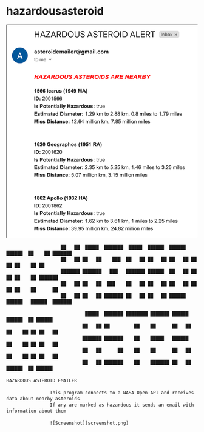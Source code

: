# hazardousasteroid

![Screenshot](screenshot.png)

                        ██   ██  █████  ███████  █████  ██████  ██████   ██████  ██    ██ ███████
                        ██   ██ ██   ██    ███  ██   ██ ██   ██ ██   ██ ██    ██ ██    ██ ██
                        ███████ ███████   ███   ███████ ██████  ██   ██ ██    ██ ██    ██ ███████
                        ██   ██ ██   ██  ███    ██   ██ ██   ██ ██   ██ ██    ██ ██    ██      ██
                        ██   ██ ██   ██ ███████ ██   ██ ██   ██ ██████   ██████   ██████  ███████

                                 █████  ███████ ████████ ███████ ██████   ██████  ██ ██████
                                ██   ██ ██         ██    ██      ██   ██ ██    ██ ██ ██   ██
                                ███████ ███████    ██    █████   ██████  ██    ██ ██ ██   ██
                                ██   ██      ██    ██    ██      ██   ██ ██    ██ ██ ██   ██
                                ██   ██ ███████    ██    ███████ ██   ██  ██████  ██ ██████
                                                                  HAZARDOUS ASTEROID EMAILER

                    This program connects to a NASA Open API and receives data about nearby asteroids
                    If any are marked as hazardous it sends an email with information about them

                    ![Screenshot](screenshot.png)
